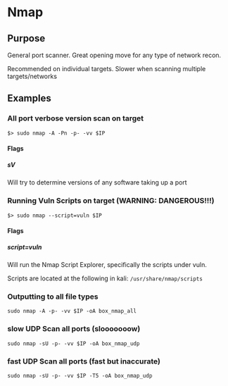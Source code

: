 # Nmap
## Purpose
General port scanner.  Great opening move for any type of network recon.

Recommended on individual targets.  Slower when scanning multiple targets/networks
## Examples
### All port verbose version scan on target
```
$> sudo nmap -A -Pn -p- -vv $IP 
```
#### Flags
##### sV
Will try to determine versions of any software taking up a port

### Running Vuln Scripts on target (WARNING: DANGEROUS!!!)
```
$> sudo nmap --script=vuln $IP
```
#### Flags
##### script=vuln
Will run the Nmap Script Explorer, specifically the scripts under vuln.

Scripts are located at the following in kali:
`/usr/share/nmap/scripts`
### Outputting to all file types
```
sudo nmap -A -p- -vv $IP -oA box_nmap_all
```
### slow UDP Scan all ports (slooooooow)
```
sudo nmap -sU -p- -vv $IP -oA box_nmap_udp
```
### fast UDP Scan all ports (fast but inaccurate)
```
sudo nmap -sU -p- -vv $IP -T5 -oA box_nmap_udp
```